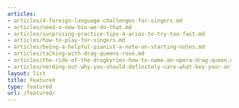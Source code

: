 ```yaml
---
articles:
- articles/4-foreign-language-challenges-for-singers.md
- articles/need-a-new-bio-we-do-that.md
- articles/surprising-practice-tips-4-arias-to-try-too-fast.md
- articles/how-to-play-for-singers.md
- articles/being-a-helpful-pianist-a-note-on-starting-notes.md
- articles/talking-with-drag-queens-rose.md
- articles/the-ride-of-the-dragkyries-how-to-name-an-opera-drag-queen.md
- articles/nerding-out-why-you-should-definitely-care-what-key-your-aria-is-in.md
layout: list
title: Featured
type: featured
url: /featured/
---
```


